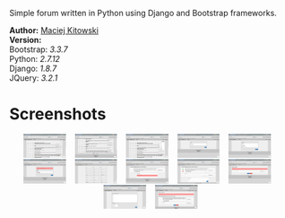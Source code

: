 Simple forum written in Python using Django and Bootstrap frameworks.

**Author:** [Maciej Kitowski](https://github.com/MaciejKitowski) <br/>
**Version:** <br/>
Bootstrap: *3.3.7* <br/>
Python: *2.7.12* <br/>
Django: *1.8.7* <br/>
JQuery: *3.2.1* <br/>
# Screenshots
<div align="center">
        <img width="15%" src="Screenshots/1.png" alt="List screen"></img>
        <img height="0" width="8px">
        <img width="15%" src="Screenshots/2.png" alt="List screen"></img>
        <img height="0" width="8px">
        <img width="15%" src="Screenshots/3.png" alt="List screen"></img>
        <img height="0" width="8px">
        <img width="15%" src="Screenshots/4.png" alt="List screen"></img>
        <img height="0" width="8px">
        <img width="15%" src="Screenshots/5.png" alt="List screen"></img>
        <img height="0" width="8px">
        <img width="15%" src="Screenshots/6.png" alt="List screen"></img>
        <img height="0" width="8px">
        <img width="15%" src="Screenshots/7.png" alt="List screen"></img>
        <img height="0" width="8px">
        <img width="15%" src="Screenshots/8.png" alt="List screen"></img>
        <img height="0" width="8px">
        <img width="15%" src="Screenshots/9.png" alt="List screen"></img>
        <img height="0" width="8px">
        <img width="15%" src="Screenshots/10.png" alt="List screen"></img>
        <img height="0" width="8px">
        <img width="15%" src="Screenshots/11.png" alt="List screen"></img>
        <img height="0" width="8px">
        <img width="15%" src="Screenshots/12.png" alt="List screen"></img>
</div>
